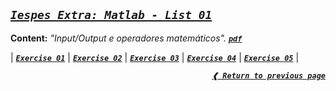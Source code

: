 [previous]: ../

## [**_`Iespes Extra: Matlab - List 01`_**](#iespes-extra-matlab---list-01)

**Content:** _"Input/Output e operadores matemáticos"._ [**_`pdf`_**](./list01.pdf)

| [**_`Exercise 01`_**](./ex01.m)
| [**_`Exercise 02`_**](./ex02.m)
| [**_`Exercise 03`_**](./ex03.m)
| [**_`Exercise 04`_**](./ex04.m)
| [**_`Exercise 05`_**](./ex05.m) |

<div align="right">

[**_`❰ Return to previous page`_**][previous]

</div>
